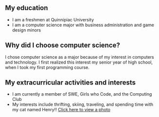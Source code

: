 ## My education

- I am a freshmen at Quinnipiac University 
- I am a computer science major with business administration and game design minors 



## Why did I choose computer science?

I chose computer science as a major because of my interest in computers and technology. I first realized this interest my senior year of high school, when I took my first programming course. 


## My extracurricular activities and interests 

- I am currently a member of SWE, Girls who Code, and the Computing Club 
- My interests include thrifting, skiing, traveling, and spending time with my cat named Henry!!     [ Click here to view a photo](./images/Henry_IMG_0347.png)




